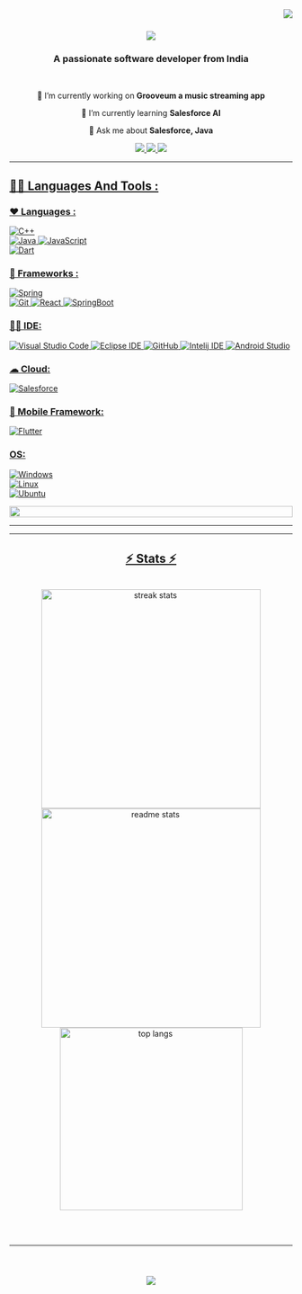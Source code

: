 <img align="right" src="https://visitor-badge.laobi.icu/badge?page_id=AryanSaxena19.AryanSaxena-19" />

<h1 align="center">
    <img src="https://readme-typing-svg.herokuapp.com/?font=Righteous&size=35&center=true&vCenter=true&width=500&height=70&duration=4000&lines=Hi+There!+👋;+I'm+Aryan+Saxena!;" />
</h1>

<h3 align="center">A passionate software developer from India</h3>

<br/>

<div align="center">
 
 🔭 I’m currently working on **Grooveum a music streaming app**
 
 🌱 I’m currently learning **Salesforce AI**

💬 Ask me about **Salesforce, Java**


 </div>
 
<div align="center"> 
  <a href="mailto:aryansaxena224@gmail.com">
    <img src="https://img.shields.io/badge/Gmail-333333?style=for-the-badge&logo=gmail&logoColor=red" />
  </a>
  <a href="https://www.linkedin.com/in/aryan-saxena-aaa19uchiha/" target="_blank">
    <img src="https://img.shields.io/badge/LinkedIn-0077B5?style=for-the-badge&logo=linkedin&logoColor=white" target="_blank" />
  </a>
    <a href="https://www.instagram.com/_aryyyyann_/">
        <img src="https://img.shields.io/badge/Instagram-%23E4405F.svg?style=for-the-badge&logo=Instagram&logoColor=white" />
</div>

 <hr/>

 
 ## 👩‍💻 Languages And Tools :

### ♥ Languages :
![C++](https://img.shields.io/badge/C%2B%2B-00599C?style=for-the-badge&logo=c%2B%2B&logoColor=white)\
![Java](https://img.shields.io/badge/Java-ED8B00?style=for-the-badge&logo=java&logoColor=white)
![JavaScript](https://img.shields.io/badge/JavaScript-F7DF1E?&style=for-the-badge&logo=javascript&logoColor=white)\
![Dart](https://img.shields.io/badge/Dart-0175C2?style=for-the-badge&logo=dart&logoColor=white)

### 🚀 Frameworks :
![Spring](https://img.shields.io/badge/Spring-6DB33F?style=for-the-badge&logo=spring&logoColor=white)\
![Git](https://img.shields.io/badge/Git-F05032?style=for-the-badge&logo=git&logoColor=white)
![React](https://img.shields.io/badge/React-61DAFB?&style=for-the-badge&logo=react&logoColor=white)
![SpringBoot](https://img.shields.io/badge/Spring_Boot-F2F4F9?style=for-the-badge&logo=spring-boot)

### 👩‍💻 IDE:
![Visual Studio Code](https://img.shields.io/badge/Visual_Studio_Code-007ACC?&style=for-the-badge&logo=visualstudiocode&logoColor=white)
![Eclipse IDE](https://img.shields.io/badge/Eclipse_IDE-2C2255?&style=for-the-badge&logo=eclipseide&logoColor=white)
![GitHub](https://img.shields.io/badge/GitHub-181717?&style=for-the-badge&logo=github&logoColor=white)
![Intelij IDE](https://img.shields.io/badge/IntelliJ_IDEA-000000.svg?style=for-the-badge&logo=intellij-idea&logoColor=white)
![Android Studio](https://img.shields.io/badge/Android_Studio-3DDC84?style=for-the-badge&logo=android-studio&logoColor=white)

### ☁ Cloud:
![Salesforce](https://img.shields.io/badge/Salesforce-00A1E0?style=for-the-badge&logo=Salesforce&logoColor=white)

### 📱 Mobile Framework:
![Flutter](https://img.shields.io/badge/Flutter-02569B?style=for-the-badge&logo=flutter&logoColor=white)

### OS:
![Windows](https://img.shields.io/badge/Windows-0078D6?style=for-the-badge&logo=windows&logoColor=white)\
![Linux](https://img.shields.io/badge/Linux-FCC624?style=for-the-badge&logo=linux&logoColor=black)\
![Ubuntu](https://img.shields.io/badge/Ubuntu-E95420?style=for-the-badge&logo=ubuntu&logoColor=white)

<img src="https://i.imgur.com/dBaSKWF.gif" height="20" width="100%">

<hr/>

<hr/>

<h2 align="center">⚡ Stats ⚡</h2>
<br>
<div align=center>
 <img width=390 src="https://github-readme-streak-stats-salesp07.vercel.app/?user=AryanSaxena-19&count_private=true&theme=react&border_radius=10" alt="streak stats"/>
  <img width=390 src="https://github-readme-stats-salesp07.vercel.app/api?username=AryanSaxena-19&count_private=true&show_icons=true&theme=react&rank_icon=github&border_radius=10" alt="readme stats" />
  <br/>
  <img width=325 align="center" src="https://github-readme-stats-salesp07.vercel.app/api/top-langs/?username=AryanSaxena-19&langs_count=8&layout=compact&theme=react&border_radius=10&size_weight=0.5&count_weight=0.5&exclude_repo=github-readme-stats" alt="top langs" />
</div>

<br/><br/>

<hr/>

<br/>

<h3 align="center">
    <img src="https://readme-typing-svg.herokuapp.com/?font=Righteous&size=35&center=true&vCenter=true&width=500&height=70&duration=4000&lines=Thanks+for+visiting!+✌;+Dm+me+on+Linkedin!;I'm+always+ready+contribute+☺;+DM+me+on+Instagram">

    
</h3>


<br/>
